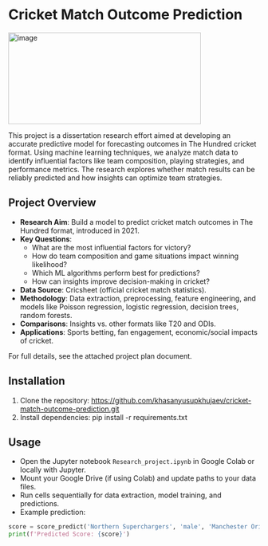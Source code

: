 # Cricket Match Outcome Prediction

<img width="386" height="184" alt="image" src="https://github.com/user-attachments/assets/91a57e99-53ce-4ec6-8dd5-67d3e2366327" />


This project is a dissertation research effort aimed at developing an accurate predictive model for forecasting outcomes in The Hundred cricket format. Using machine learning techniques, we analyze match data to identify influential factors like team composition, playing strategies, and performance metrics. The research explores whether match results can be reliably predicted and how insights can optimize team strategies.

## Project Overview
- **Research Aim**: Build a model to predict cricket match outcomes in The Hundred format, introduced in 2021.
- **Key Questions**:
  - What are the most influential factors for victory?
  - How do team composition and game situations impact winning likelihood?
  - Which ML algorithms perform best for predictions?
  - How can insights improve decision-making in cricket?
- **Data Source**: Cricsheet (official cricket match statistics).
- **Methodology**: Data extraction, preprocessing, feature engineering, and models like Poisson regression, logistic regression, decision trees, random forests.
- **Comparisons**: Insights vs. other formats like T20 and ODIs.
- **Applications**: Sports betting, fan engagement, economic/social impacts of cricket.

For full details, see the attached project plan document.

## Installation
1. Clone the repository:
https://github.com/khasanyusupkhujaev/cricket-match-outcome-prediction.git
2. Install dependencies:
pip install -r requirements.txt
## Usage
- Open the Jupyter notebook `Research_project.ipynb` in Google Colab or locally with Jupyter.
- Mount your Google Drive (if using Colab) and update paths to your data files.
- Run cells sequentially for data extraction, model training, and predictions.
- Example prediction:
```python
score = score_predict('Northern Superchargers', 'male', 'Manchester Originals', 0, 0, 0, 0, 0, forest)
print(f'Predicted Score: {score}')
